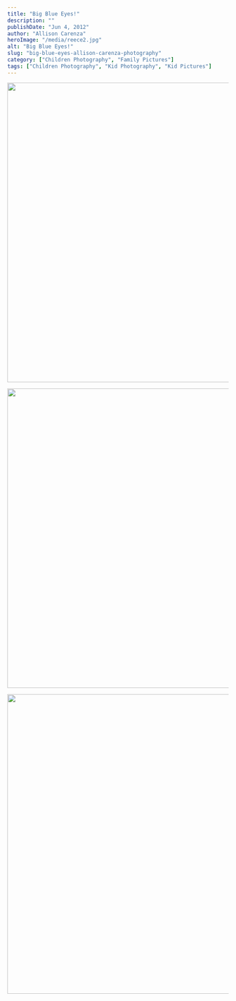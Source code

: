 ```yaml
---
title: "Big Blue Eyes!"
description: ""
publishDate: "Jun 4, 2012"
author: "Allison Carenza"
heroImage: "/media/reece2.jpg"
alt: "Big Blue Eyes!"
slug: "big-blue-eyes-allison-carenza-photography"
category: ["Children Photography", "Family Pictures"]
tags: ["Children Photography", "Kid Photography", "Kid Pictures"]
---
```


<p style="text-align: center;"><img class="aligncenter size-full wp-image-4121" title="reece2" src="/media/reece2.jpg" alt="" width="930" height="680" srcset="/media/reece2.jpg 930w, /media/reece2-300x219.jpg 300w, /media/reece2-768x562.jpg 768w" sizes="(max-width: 930px) 100vw, 930px" /></p>
<p style="text-align: center;">
<p style="text-align: center;"><img class="aligncenter size-full wp-image-4122" title="reece3" src="/media/reece3.jpg" alt="" width="930" height="680" srcset="/media/reece3.jpg 930w, /media/reece3-300x219.jpg 300w, /media/reece3-768x562.jpg 768w" sizes="(max-width: 930px) 100vw, 930px" /></p>
<p style="text-align: center;">
<p style="text-align: center;"><img class="aligncenter size-full wp-image-4120" title="reece1" src="/media/reece1.jpg" alt="" width="930" height="680" srcset="/media/reece1.jpg 930w, /media/reece1-300x219.jpg 300w, /media/reece1-768x562.jpg 768w" sizes="(max-width: 930px) 100vw, 930px" /></p>
